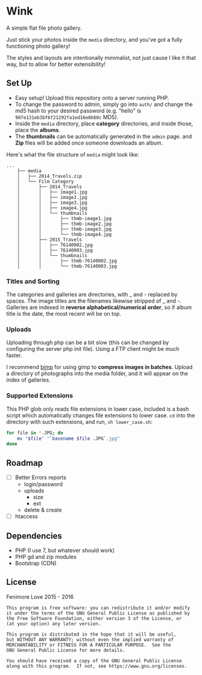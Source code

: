 # Wink

A simple flat file photo gallery.

Just stick your photos inside the `media` directory, and you've got a fully functioning photo gallery!

The styles and layouts are intentionally minimalist, not just cause I like it that way, but to allow for better extensibility!

## Set Up

- Easy setup! Upload this repository onto a server running PHP.
- To change the password to admin, simply go into `auth/` and change the md5 hash to your desired password (e.g. "hello" is `907e131eb3bf6f21292fa1ed16e8b60c` MD5).
- Inside the `media` directory, place **category** directories, and inside those, place the **albums**.
- The **thumbnails** can be automatically generated in the `admin` page. and **Zip** files will be added once someone downloads an album.

Here's what the file structure of `media` might look like:

```
...
    ├── media
    │   ├── 2014_Travels.zip
    │   └── Film Category
    │       ├── 2014_Travels
    │       │   ├── image1.jpg
    │       │   ├── image2.jpg
    │       │   ├── image3.jpg
    │       │   ├── image4.jpg
    │       │   └── thumbnails
    │       │       ├── thmb-image1.jpg
    │       │       ├── thmb-image2.jpg
    │       │       ├── thmb-image3.jpg
    │       │       └── thmb-image4.jpg
    │       ├── 2015_Travels
    │       │   ├── 76140002.jpg
    │       │   ├── 76140003.jpg
    │       │   └── thumbnails
    │       │       ├── thmb-76140002.jpg
    │       │       └── thmb-76140003.jpg
```

### Titles and Sorting

The categories and galleries are directories, with _ and - replaced by spaces. The image titles are the filenames likewise stripped of _ and -. Galleries are indexed in **reverse alphabetical/numerical order**, so if album title is the date, the most recent will be on top.

### Uploads

Uploading through php can be a bit slow (this can be changed by configuring the server php init file). Using a FTP client might be much faster.

I recommend [bimp](http://www.alessandrofrancesconi.it/projects/bimp/) for using gimp to **compress images in batches**. Upload a directory of photographs into the media folder, and it will appear on the index of galleries.

### Supported Extensions
This PHP glob only reads file extensions in lower case, included is a bash script which automatically changes file extensions to lower case. `cd` into the directory with such extensions, and run, `sh lower_case.sh`:

```bash
for file in *.JPG; do
    mv "$file" "`basename $file .JPG`.jpg"
done
```

## Roadmap

- [ ] Better Errors reports
    - login/password
    - uploads
        - size
        - ext
    - delete & create
- [ ]  htaccess

## Dependencies
- PHP (I use 7, but whatever should work)
- PHP gd and zip modules
- Bootstrap (CDN)

## License

Fenimore Love 2015 - 2016

    This program is free software: you can redistribute it and/or modify
    it under the terms of the GNU General Public License as published by
    the Free Software Foundation, either version 3 of the License, or
    (at your option) any later version.

    This program is distributed in the hope that it will be useful,
    but WITHOUT ANY WARRANTY; without even the implied warranty of
    MERCHANTABILITY or FITNESS FOR A PARTICULAR PURPOSE.  See the
    GNU General Public License for more details.

    You should have received a copy of the GNU General Public License
    along with this program.  If not, see https://www.gnu.org/licenses.

